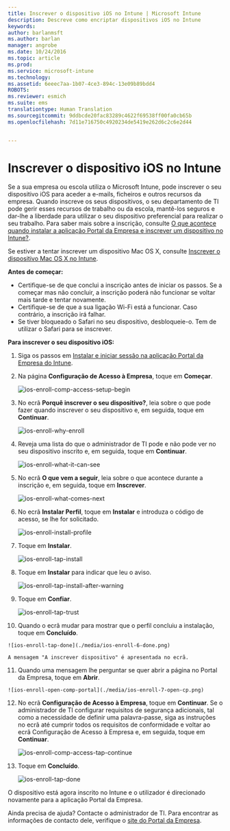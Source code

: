 ```yaml
---
title: Inscrever o dispositivo iOS no Intune | Microsoft Intune
description: Descreve como encriptar dispositivos iOS no Intune
keywords: 
author: barlanmsft
ms.author: barlan
manager: angrobe
ms.date: 10/24/2016
ms.topic: article
ms.prod: 
ms.service: microsoft-intune
ms.technology: 
ms.assetid: 6eeec7aa-1b07-4ce3-894c-13e09b89bdd4
ROBOTS: 
ms.reviewer: esmich
ms.suite: ems
translationtype: Human Translation
ms.sourcegitcommit: 9ddbcde20fac83289c4622f69538ff00fa0cb65b
ms.openlocfilehash: 7d11e716750c4920234de5419e262d6c2c6e2d44


---
```



# <a name="enroll-your-ios-device-in-intune"></a>Inscrever o dispositivo iOS no Intune

Se a sua empresa ou escola utiliza o Microsoft Intune, pode inscrever o seu dispositivo iOS para aceder a e-mails, ficheiros e outros recursos da empresa. Quando inscreve os seus dispositivos, o seu departamento de TI pode gerir esses recursos de trabalho ou da escola, mantê-los seguros e dar-lhe a liberdade para utilizar o seu dispositivo preferencial para realizar o seu trabalho. Para saber mais sobre a inscrição, consulte [O que acontece quando instalar a aplicação Portal da Empresa e inscrever um dispositivo no Intune?](what-happens-if-you-install-the-company-portal-app-and-enroll-your-device-in-intune-ios.md).

Se estiver a tentar inscrever um dispositivo Mac OS X, consulte [Inscrever o dispositivo Mac OS X no Intune](enroll-your-device-in-intune-mac-os-x.md).

**Antes de começar:**

- Certifique-se de que conclui a inscrição antes de iniciar os passos. Se a começar mas não concluir, a inscrição poderá não funcionar se voltar mais tarde e tentar novamente.
- Certifique-se de que a sua ligação Wi-Fi está a funcionar. Caso contrário, a inscrição irá falhar.
- Se tiver bloqueado o Safari no seu dispositivo, desbloqueie-o. Tem de utilizar o Safari para se inscrever.


**Para inscrever o seu dispositivo iOS:**

1.  Siga os passos em [Instalar e iniciar sessão na aplicação Portal da Empresa do Intune](install-and-sign-in-to-the-intune-company-portal-app-ios.md).

2. Na página **Configuração de Acesso à Empresa**, toque em **Começar**.

    ![ios-enroll-comp-access-setup-begin](./media/ios-enroll-1a-comp-access-setup.png)

3. No ecrã **Porquê inscrever o seu dispositivo?**, leia sobre o que pode fazer quando inscrever o seu dispositivo e, em seguida, toque em **Continuar**.

    ![ios-enroll-why-enroll](./media/ios-enroll-1b-why-enroll.png)

4. Reveja uma lista do que o administrador de TI pode e não pode ver no seu dispositivo inscrito e, em seguida, toque em **Continuar**.

    ![ios-enroll-what-it-can-see](./media/ios-enroll-1c-we-care-privacy.png)

5.  No ecrã **O que vem a seguir**, leia sobre o que acontece durante a inscrição e, em seguida, toque em **Inscrever**.

    ![ios-enroll-what-comes-next](./media/ios-enroll-1d-what-comes-next.png)

6.  No ecrã **Instalar Perfil**, toque em **Instalar** e introduza o código de acesso, se lhe for solicitado.

    ![ios-enroll-install-profile](./media/ios-enroll-2-mgt-profile-install.png)

7.  Toque em **Instalar**.

    ![ios-enroll-tap-install](./media/ios-enroll-3-mgt-profile-install-2.png)    

8.  Toque em **Instalar** para indicar que leu o aviso.

    ![ios-enroll-tap-install-after-warning](./media/ios-enroll-4-warning.png)

9.  Toque em **Confiar**.

    ![ios-enroll-tap-trust](./media/ios-enroll-5-trust.png)

10.  Quando o ecrã mudar para mostrar que o perfil concluiu a instalação, toque em **Concluído**.

    ![ios-enroll-tap-done](./media/ios-enroll-6-done.png)

    A mensagem "A inscrever dispositivo" é apresentada no ecrã.

11.  Quando uma mensagem lhe perguntar se quer abrir a página no Portal da Empresa, toque em **Abrir**.

    ![ios-enroll-open-comp-portal](./media/ios-enroll-7-open-cp.png)

12. No ecrã **Configuração de Acesso à Empresa**, toque em **Continuar**. Se o administrador de TI configurar requisitos de segurança adicionais, tal como a necessidade de definir uma palavra-passe, siga as instruções no ecrã até cumprir todos os requisitos de conformidade e voltar ao ecrã Configuração de Acesso à Empresa e, em seguida, toque em **Continuar**.

    ![ios-enroll-comp-access-tap-continue](./media/ios-enroll-8-comp-access-setup-compliance.png)

13. Toque em **Concluído**.

    ![ios-enroll-tap-done](./media/ios-enroll-9-comp-access-setup-complete.png)

O dispositivo está agora inscrito no Intune e o utilizador é direcionado novamente para a aplicação Portal da Empresa.


Ainda precisa de ajuda? Contacte o administrador de TI. Para encontrar as informações de contacto dele, verifique o [site do Portal da Empresa](http://portal.manage.microsoft.com).



<!--HONumber=Nov16_HO1-->


